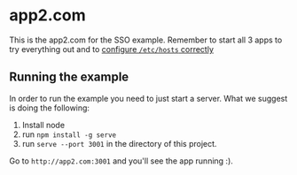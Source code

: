 # app2.com

This is the app2.com for the SSO example. Remember to start all 3 apps to try everything out and to [configure `/etc/hosts` correctly]()

## Running the example

In order to run the example you need to just start a server. What we suggest is doing the following:

1. Install node
2. run `npm install -g serve`
3. run `serve --port 3001` in the directory of this project.

Go to `http://app2.com:3001` and you'll see the app running :).
